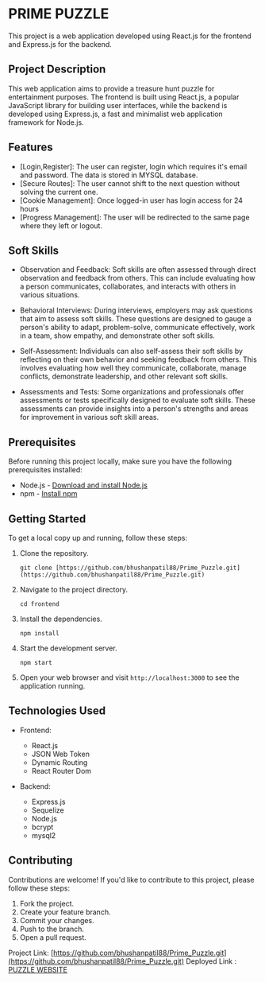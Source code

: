 # PRIME PUZZLE

This project is a web application developed using React.js for the frontend and Express.js for the backend.

## Project Description

This web application aims to provide a treasure hunt puzzle  for entertainment purposes. The frontend is built using React.js, a popular JavaScript library for building user interfaces, while the backend is developed using Express.js, a fast and minimalist web application framework for Node.js.

## Features

- [Login,Register]: The user can register, login which requires it's email and password. The data is stored in MYSQL database.
- [Secure Routes]: The user cannot shift to the next question without solving the current one.
- [Cookie Management]: Once logged-in user has login access for 24 hours
- [Progress Management]: The user will be redirected to the same page where they left or logout.

## Soft Skills

- Observation and Feedback: Soft skills are often assessed through direct observation and feedback from others. This can include evaluating how a person communicates, collaborates, and interacts with others in various situations.

- Behavioral Interviews: During interviews, employers may ask questions that aim to assess soft skills. These questions are designed to gauge a person's ability to adapt, problem-solve, communicate effectively, work in a team, show empathy, and demonstrate other soft skills.

- Self-Assessment: Individuals can also self-assess their soft skills by reflecting on their own behavior and seeking feedback from others. This involves evaluating how well they communicate, collaborate, manage conflicts, demonstrate leadership, and other relevant soft skills.

- Assessments and Tests: Some organizations and professionals offer assessments or tests specifically designed to evaluate soft skills. These assessments can provide insights into a person's strengths and areas for improvement in various soft skill areas.

## Prerequisites

Before running this project locally, make sure you have the following prerequisites installed:

- Node.js - [Download and install Node.js](https://nodejs.org)
- npm - [Install npm](https://www.npmjs.com/get-npm)

## Getting Started

To get a local copy up and running, follow these steps:

1. Clone the repository.
   ```shell
   git clone [https://github.com/bhushanpatil88/Prime_Puzzle.git](https://github.com/bhushanpatil88/Prime_Puzzle.git)
   ```

2. Navigate to the project directory.
   ```shell
   cd frontend
   ```

3. Install the dependencies.
   ```shell
   npm install
   ```

4. Start the development server.
   ```shell
   npm start
   ```

5. Open your web browser and visit `http://localhost:3000` to see the application running.



## Technologies Used

- Frontend:
  - React.js
  - JSON Web Token
  - Dynamic Routing
  - React Router Dom

- Backend:
  - Express.js
  - Sequelize 
  - Node.js
  - bcrypt
  - mysql2



## Contributing

Contributions are welcome! If you'd like to contribute to this project, please follow these steps:

1. Fork the project.
2. Create your feature branch.
3. Commit your changes.
4. Push to the branch.
5. Open a pull request.



Project Link: [https://github.com/bhushanpatil88/Prime_Puzzle.git](https://github.com/bhushanpatil88/Prime_Puzzle.git)
Deployed Link : [PUZZLE WEBSITE](https://64630d054eae5c419e4e95fc--stupendous-cocada-7a116f.netlify.app/)

